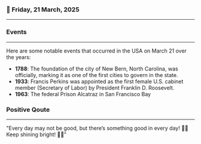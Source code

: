 ### 📅 Friday, 21 March, 2025
------
### Events
------
Here are some notable events that occurred in the USA on March 21 over the years:

- **1788**: The foundation of the city of New Bern, North Carolina, was officially, marking it as one of the first cities to govern in the state.
- **1933**: Francis Perkins was appointed as the first female U.S. cabinet member (Secretary of Labor) by President Franklin D. Roosevelt.
- **1963**: The federal Prison Alcatraz in San Francisco Bay
### Positive Qoute
------
"Every day may not be good, but there’s something good in every day! 🌈✨ Keep shining bright! 🌟😊"

